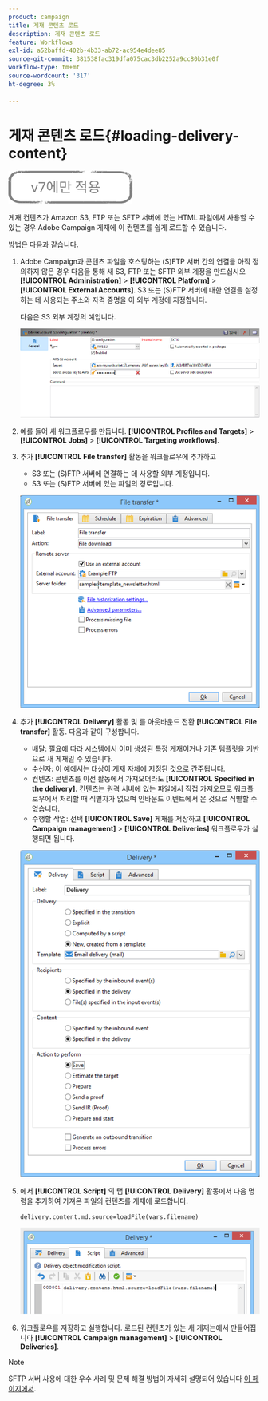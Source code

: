 ```yaml
---
product: campaign
title: 게재 콘텐츠 로드
description: 게재 콘텐츠 로드
feature: Workflows
exl-id: a52baffd-402b-4b33-ab72-ac954e4dee85
source-git-commit: 381538fac319dfa075cac3db2252a9cc80b31e0f
workflow-type: tm+mt
source-wordcount: '317'
ht-degree: 3%

---
```


# 게재 콘텐츠 로드{#loading-delivery-content}

![](../../assets/v7-only.svg)

게재 컨텐츠가 Amazon S3, FTP 또는 SFTP 서버에 있는 HTML 파일에서 사용할 수 있는 경우 Adobe Campaign 게재에 이 컨텐츠를 쉽게 로드할 수 있습니다.

방법은 다음과 같습니다.

1. Adobe Campaign과 콘텐츠 파일을 호스팅하는 (S)FTP 서버 간의 연결을 아직 정의하지 않은 경우 다음을 통해 새 S3, FTP 또는 SFTP 외부 계정을 만드십시오 **[!UICONTROL Administration]** > **[!UICONTROL Platform]** > **[!UICONTROL External Accounts]**. S3 또는 (S)FTP 서버에 대한 연결을 설정하는 데 사용되는 주소와 자격 증명을 이 외부 계정에 지정합니다.

   다음은 S3 외부 계정의 예입니다.

   ![](assets/delivery_loadcontent_filetransfertexamples3.png)

1. 예를 들어 새 워크플로우를 만듭니다. **[!UICONTROL Profiles and Targets]** > **[!UICONTROL Jobs]** > **[!UICONTROL Targeting workflows]**.
1. 추가 **[!UICONTROL File transfer]** 활동을 워크플로우에 추가하고

   * S3 또는 (S)FTP 서버에 연결하는 데 사용할 외부 계정입니다.
   * S3 또는 (S)FTP 서버에 있는 파일의 경로입니다.

   ![](assets/delivery_loadcontent_filetransfertexample.png)

1. 추가 **[!UICONTROL Delivery]** 활동 및 를 아웃바운드 전환 **[!UICONTROL File transfer]** 활동. 다음과 같이 구성합니다.

   * 배달: 필요에 따라 시스템에서 이미 생성된 특정 게재이거나 기존 템플릿을 기반으로 새 게재일 수 있습니다.
   * 수신자: 이 예에서는 대상이 게재 자체에 지정된 것으로 간주됩니다.
   * 컨텐츠: 콘텐츠를 이전 활동에서 가져오더라도 **[!UICONTROL Specified in the delivery]**. 컨텐츠는 원격 서버에 있는 파일에서 직접 가져오므로 워크플로우에서 처리할 때 식별자가 없으며 인바운드 이벤트에서 온 것으로 식별할 수 없습니다.
   * 수행할 작업: 선택 **[!UICONTROL Save]** 게재를 저장하고 **[!UICONTROL Campaign management]** > **[!UICONTROL Deliveries]** 워크플로우가 실행되면 됩니다.

   ![](assets/delivery_loadcontent_activityexample.png)

1. 에서 **[!UICONTROL Script]** 의 탭 **[!UICONTROL Delivery]** 활동에서 다음 명령을 추가하여 가져온 파일의 컨텐츠를 게재에 로드합니다.

   ```
   delivery.content.md.source=loadFile(vars.filename)
   ```

   ![](assets/delivery_loadcontent_script.png)

1. 워크플로우를 저장하고 실행합니다. 로드된 컨텐츠가 있는 새 게재는에서 만들어집니다 **[!UICONTROL Campaign management]** > **[!UICONTROL Deliveries]**.

>[!NOTE]
>
>SFTP 서버 사용에 대한 우수 사례 및 문제 해결 방법이 자세히 설명되어 있습니다 [이 페이지에서](../../platform/using/sftp-server-usage.md).
